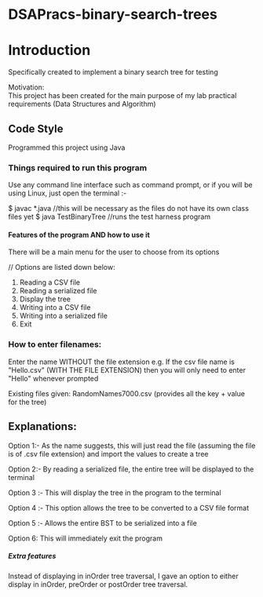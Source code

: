 # DSAPracs-binary-search-trees
# Introduction
Specifically created to implement a binary search tree for testing

Motivation:  
This project has been created for the main purpose of my lab practical requirements (Data Structures and Algorithm)

## Code Style
Programmed this project using Java 

### Things required to run this program
Use any command line interface such as command prompt, or if you will be using Linux, just open the terminal :-  

$ javac *.java //this will be necessary as the files do not have its own class files yet
$ java TestBinaryTree //runs the test harness program


#### Features of the program AND how to use it
There will be a main menu for the user to choose from its options

// Options are listed down below:
1. Reading a CSV file
2. Reading a serialized file
3. Display the tree
4. Writing into a CSV file
5. Writing into a serialized file
6. Exit

### How to enter filenames:
Enter the name WITHOUT the file extension
e.g. If the csv file name is "Hello.csv" (WITH THE FILE EXTENSION) then you will only need to enter "Hello" whenever prompted  

Existing files given:
RandomNames7000.csv (provides all the key + value for the tree)  

## Explanations:  
Option 1:-
As the name suggests, this will just read the file (assuming the file is of .csv file extension) and import the values to create a tree

Option 2:-
By reading a serialized file, the entire tree will be displayed to the terminal

Option 3 :-
This will display the tree in the program to the terminal

Option 4 :-
This option allows the tree to be converted to a CSV file format

Option 5 :-
Allows the entire BST to be serialized into a file 

Option 6:
This will immediately exit the program

##### Extra features
Instead of displaying in inOrder tree traversal, I gave an option to either display in inOrder, preOrder or postOrder tree traversal.
